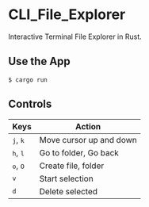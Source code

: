 # CLI_File_Explorer

Interactive Terminal File Explorer in Rust.

## Use the App

```console
$ cargo run
``` 

## Controls

|Keys|Action|
|---|---|
|<kbd>j</kbd>, <kbd>k</kbd>|Move cursor up and down|
|<kbd>h</kbd>, <kbd>l</kbd>|Go to folder, Go back|
|<kbd>o</kbd>, <kbd>O</kbd>|Create file, folder|
|<kbd>v</kbd>|Start selection|
|<kbd>d</kbd>|Delete selected|
